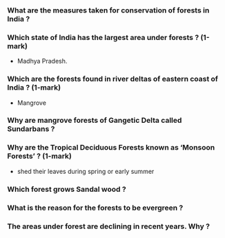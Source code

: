 ### What are the measures taken for conservation of forests in India ?
### Which state of India has the largest area under forests ? (1-mark)
* Madhya Pradesh.
### Which are the forests found in river deltas of eastern coast of India ? (1-mark)
* Mangrove
### Why are mangrove forests of Gangetic Delta called Sundarbans ?
### Why are the Tropical Deciduous Forests known as ‘Monsoon Forests’ ? (1-mark)
* shed their leaves during spring or early summer
### Which forest grows Sandal wood ?
### What is the reason for the forests to be evergreen ?
### The areas under forest are declining in recent years. Why ?

